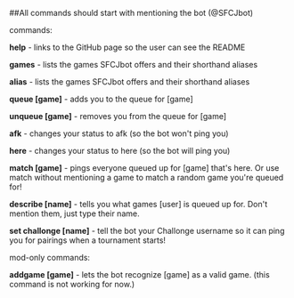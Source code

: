 ##All commands should start with mentioning the bot (@SFCJbot)

commands:

**help** - links to the GitHub page so the user can see the README

**games** - lists the games SFCJbot offers and their shorthand aliases

**alias** - lists the games SFCJbot offers and their shorthand aliases

**queue [game]** - adds you to the queue for [game]

**unqueue [game]** - removes you from the queue for [game]

**afk** - changes your status to afk (so the bot won't ping you)

**here** - changes your status to here (so the bot will ping you)

**match [game]** - pings everyone queued up for [game] that's here. Or use match without mentioning a game to match a random game you're queued for!

**describe [name]** - tells you what games [user] is queued up for. Don't mention them, just type their name.

**set challonge [name]** - tell the bot your Challonge username so it can ping you for pairings when a tournament starts!

mod-only commands:

**addgame [game]** - lets the bot recognize [game] as a valid game. (this command is not working for now.)
